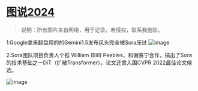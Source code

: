 # [图说2024](https://github.com/humyna/gitblog/issues/8)

> 说明：所有图片来自网络，用于记录。若侵权，联系我删除。

1.Google拿来翻盘用的的Gemini1.5发布风头完全被Sora压过
![image](https://github.com/humyna/gitblog/assets/2505439/1b71a7ed-3b7e-45c2-aeb4-1cb66dee73a9)

2.Sora团队项目负责人个推
William (Bill) Peebles，和谢赛宁合作，搞出了Sora的技术基础之一DiT（扩散Transformer）。论文还曾入围CVPR 2022最佳论文候选。

![image](https://github.com/humyna/gitblog/assets/2505439/7ba60d43-9233-4f8d-b9ee-95242df16ad0)




